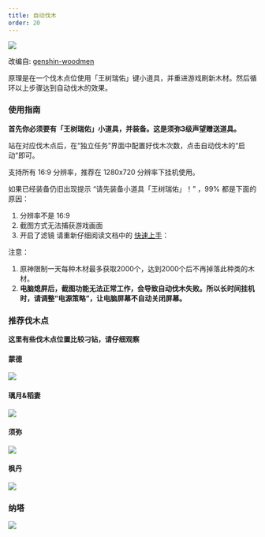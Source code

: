 ```yaml
---
title: 自动伐木
order: 20
---
```



![](https://img.alicdn.com/imgextra/i1/2042484851/O1CN014AeybI1lhoDsLGwSF_!!2042484851.jpg)


改编自: [genshin-woodmen](https://github.com/genshin-matrix/genshin-woodmen)

原理是在一个伐木点位使用「王树瑞佑」键小道具，并重进游戏刷新木材。然后循环以上步骤达到自动伐木的效果。

### 使用指南

**首先你必须要有「王树瑞佑」小道具，并装备。这是须弥3级声望赠送道具。**

站在对应伐木点后，在“独立任务”界面中配置好伐木次数，点击自动伐木的“启动”即可。

支持所有 16:9 分辨率，推荐在 1280x720 分辨率下挂机使用。

如果已经装备仍旧出现提示 “请先装备小道具「王树瑞佑」！” ，99% 都是下面的原因：
1. 分辨率不是 16:9
2. 截图方式无法捕获游戏画面
3. 开启了滤镜
请重新仔细阅读文档中的 [快速上手](/quickstart.html)：


注意：

1. 原神限制一天每种木材最多获取2000个，达到2000个后不再掉落此种类的木材。
2. **电脑熄屏后，截图功能无法正常工作，会导致自动伐木失败。所以长时间挂机时，请调整“电源策略”，让电脑屏幕不自动关闭屏幕。**

### 推荐伐木点

**这里有些伐木点位置比较刁钻，请仔细观察**

#### 蒙德

![](https://img.alicdn.com/imgextra/i3/2042484851/O1CN01uvZFkB1lhoG6YUoQ8_!!2042484851.jpg)

#### 璃月&稻妻

![](https://img.alicdn.com/imgextra/i4/2042484851/O1CN01RDxhgP1lhoGBO4mgG_!!2042484851.jpg)

#### 须弥

![](https://img.alicdn.com/imgextra/i1/2042484851/O1CN01crqZEh1lhoG8f5RMj_!!2042484851.jpg)

#### 枫丹

![](https://img.alicdn.com/imgextra/i3/2042484851/O1CN01FqIoBY1lhoG9zfvOn_!!2042484851.jpg)

### 纳塔

![](https://img.alicdn.com/imgextra/i3/2042484851/O1CN01jD93ug1lhoLFTnimj_!!2042484851.jpg)
